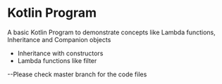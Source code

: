 # Kotlin Program

A basic Kotlin Program to demonstrate concepts like Lambda functions, Inheritance and Companion objects

- Inheritance with constructors
- Lambda functions like filter

--Please check master branch for the code files